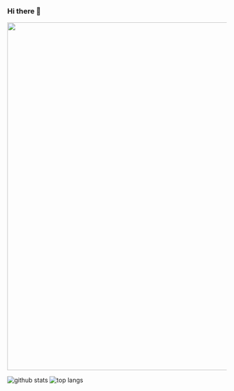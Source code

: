### Hi there 👋

<div>
<img width=800 src="https://github-profile-trophy.vercel.app/?username=ot07&column=8&theme=gruvbox&no-frame=true"/>

![github stats](https://github-readme-stats.vercel.app/api?username=ot07&count_private=true&show_icons=true&line_height=28&theme=dracula)
![top langs](https://github-readme-stats.vercel.app/api/top-langs/?username=ot07&langs_count=10&layout=compact&show_icons=true&theme=dracula)

<!--
**ot07/ot07** is a ✨ _special_ ✨ repository because its `README.md` (this file) appears on your GitHub profile.

Here are some ideas to get you started:

- 🔭 I’m currently working on ...
- 🌱 I’m currently learning ...
- 👯 I’m looking to collaborate on ...
- 🤔 I’m looking for help with ...
- 💬 Ask me about ...
- 📫 How to reach me: ...
- 😄 Pronouns: ...
- ⚡ Fun fact: ...
-->

